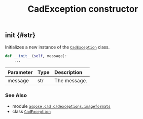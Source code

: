 ﻿---
title: CadException constructor
second_title: Aspose.CAD for Python via .NET API References
description: 
type: docs
weight: 10
url: /python-net/aspose.cad.cadexceptions.imageformats/cadexception/__init__/
is_root: false
---

## __init__ {#str}

Initializes a new instance of the [`CadException`](/cad/python-net/aspose.cad.cadexceptions.imageformats/cadexception) class.



```python
def __init__(self, message):
    ...
```


| Parameter | Type | Description |
| :- | :- | :- |
| message | str | The message. |



### See Also
* module [`aspose.cad.cadexceptions.imageformats`](../../)
* class [`CadException`](/cad/python-net/aspose.cad.cadexceptions.imageformats/cadexception)
